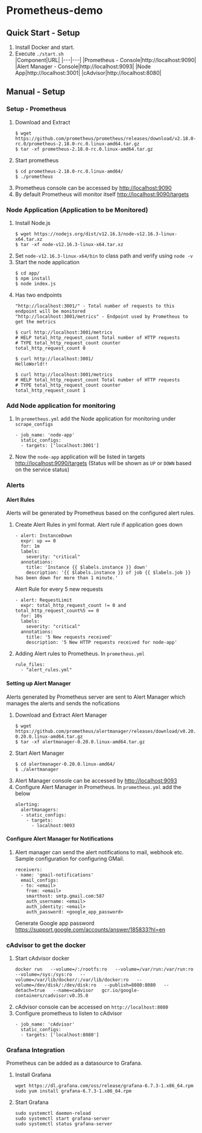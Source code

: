 # Prometheus-demo
## Quick Start - Setup
1. Install Docker and start.
2. Execute `./start.sh`  
|Component|URL|
|---|---|
|Prometheus - Console|http://localhost:9090|
|Alert Manager - Console|http://localhost:9093|
|Node App|http://localhost:3001|
|cAdvisor|http://localhost:8080|
## Manual - Setup
### Setup - Prometheus
1. Download and Extract 
    ```
    $ wget https://github.com/prometheus/prometheus/releases/download/v2.18.0-rc.0/prometheus-2.18.0-rc.0.linux-amd64.tar.gz
    $ tar -xf prometheus-2.18.0-rc.0.linux-amd64.tar.gz
    ```
2. Start prometheus     
    ```
    $ cd prometheus-2.18.0-rc.0.linux-amd64/
    $ ./prometheus
    ```
3. Prometheus console can be accessed by <http://localhost:9090>    
4. By default Prometheus will monitor itself <http://localhost:9090/targets>  
### Node Application (Application to be Monitored)
1. Install Node.js    
    ```
    $ wget https://nodejs.org/dist/v12.16.3/node-v12.16.3-linux-x64.tar.xz
    $ tar -xf node-v12.16.3-linux-x64.tar.xz
    ```
2. Set `node-v12.16.3-linux-x64/bin` to class path and verify using `node -v`    
3. Start the node application    
    ```
    $ cd app/
    $ npm install
    $ node index.js
    ```
4. Has two endpoints    
    ```
    "http://localhost:3001/" - Total number of requests to this endpoint will be monitored
    "http://localhost:3001/metrics" - Endpoint used by Prometheus to get the metrics
    
    $ curl http://localhost:3001/metrics
    # HELP total_http_request_count Total number of HTTP requests
    # TYPE total_http_request_count counter
    total_http_request_count 0
    
    $ curl http://localhost:3001/
    HelloWorld!!
    
    $ curl http://localhost:3001/metrics
    # HELP total_http_request_count Total number of HTTP requests
    # TYPE total_http_request_count counter
    total_http_request_count 1 
    ```
### Add Node application for monitoring
1. In `prometheus.yml` add the Node application for monitoring under `scrape_configs`
    ```
    - job_name: 'node-app'
      static_configs:
      - targets: ['localhost:3001']
    ``` 
2. Now the `node-app` application will be listed in targets <http://localhost:9090/targets> (Status will be shown as `UP` or `DOWN` based on the service status)
### Alerts
#### Alert Rules
Alerts will be generated by Prometheus based on the configured alert rules.
1. Create Alert Rules in yml format. 
   Alert rule if application goes down
    ```
    - alert: InstanceDown
      expr: up == 0
      for: 1m
      labels:
        severity: "critical"
      annotations:
        title: 'Instance {{ $labels.instance }} down'
        description: '{{ $labels.instance }} of job {{ $labels.job }} has been down for more than 1 minute.'
    ```
   Alert Rule for every 5 new requests
    ```
    - alert: RequestLimit
      expr: total_http_request_count != 0 and total_http_request_count%5 == 0
      for: 10s
      labels:
        severity: "critical"
      annotations:
        title: '5 New requests received'
        description: '5 New HTTP requests received for node-app'
    ```
2. Adding Alert rules to Prometheus. In `prometheus.yml`
    ```
    rule_files:
      - "alert_rules.yml"
    ```
#### Setting up Alert Manager
Alerts generated by Prometheus server are sent to Alert Manager which manages the alerts and sends the nofications
1. Download and Extract Alert Manager
    ```
    $ wget https://github.com/prometheus/alertmanager/releases/download/v0.20.0/alertmanager-0.20.0.linux-amd64.tar.gz
    $ tar -xf alertmanager-0.20.0.linux-amd64.tar.gz
    ```
2. Start Alert Manager
    ```
    $ cd alertmanager-0.20.0.linux-amd64/
    $ ./alertmanager
    ```
3. Alert Manager console can be accessed by <http://localhost:9093>    
4. Configure Alert Manager in Prometheus. In `prometheus.yml` add the below
    ```
    alerting:
      alertmanagers:
      - static_configs:
        - targets:
          - localhost:9093
    ```
#### Configure Alert Manager for Notifications
1. Alert manager can send the alert notifications to mail, webhook etc. Sample configuration for configuring GMail.    
    ```
    receivers:
    - name: 'gmail-notifications'
      email_configs:
      - to: <email>
        from: <email>
        smarthost: smtp.gmail.com:587
        auth_username: <email>
        auth_identity: <email>
        auth_password: <google_app_password>
    ```
    Generate Google app password <https://support.google.com/accounts/answer/185833?hl=en>
### cAdvisor to get the docker 
1. Start cAdvisor docker 
    ```
    docker run   --volume=/:/rootfs:ro   --volume=/var/run:/var/run:ro   --volume=/sys:/sys:ro   --volume=/var/lib/docker/:/var/lib/docker:ro   --volume=/dev/disk/:/dev/disk:ro   --publish=8080:8080   --detach=true   --name=cadvisor   gcr.io/google-containers/cadvisor:v0.35.0
    ```
2. cAdvisor console can be accessed on `http://localhost:8080`
3. Configure prometheus to listen to cAdvisor
    ```
    - job_name: 'cAdvisor'
      static_configs:
      - targets: ['localhost:8080']
    ```
### Grafana Integration
Prometheus can be added as a datasource to Grafana.  
1. Install Grafana
    ```
    wget https://dl.grafana.com/oss/release/grafana-6.7.3-1.x86_64.rpm
    sudo yum install grafana-6.7.3-1.x86_64.rpm
   ```
2. Start Grafana
    ```
    sudo systemctl daemon-reload
    sudo systemctl start grafana-server
    sudo systemctl status grafana-server
    ```
